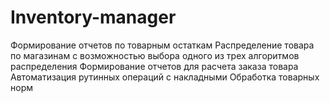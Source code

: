 # Inventory-manager
Формирование отчетов по товарным остаткам
Распределение товара по магазинам с возможностью выбора одного из трех алгоритмов распределения
Формирование отчетов для расчета заказа товара
Автоматизация рутинных операций с накладными
Обработка товарных норм

